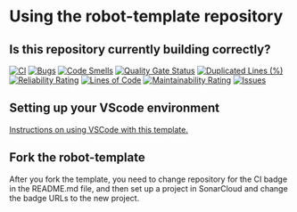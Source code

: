 # Using the robot-template repository

## Is this repository currently building correctly?
<!---
See https://docs.github.com/en/actions/monitoring-and-troubleshooting-workflows/adding-a-workflow-status-badge
for details on how to update the badge. The general format for the badge is
https://github.com/<OWNER>/<REPOSITORY>/actions/workflows/<WORKFLOW_FILE>/badge.svg

Be sure to change this when forking or renaming.
-->
[![CI][github-CI-badge]][github-CI]
[![Bugs][sonar-bugs]][sonar-project]
[![Code Smells][sonar-code-smells]][sonar-project]
[![Quality Gate Status][sonar-quality-gate]][sonar-project]
[![Duplicated Lines (%)][sonar-duplicated-lines]][sonar-project]
[![Reliability Rating][sonar-reliability-rating]][sonar-project]
[![Lines of Code][sonar-lines-of-code]][sonar-project]
[![Maintainability Rating][sonar-maintainability-rating]][sonar-project]
[![Issues][issues-image]][issues-url]

## Setting up your VScode environment

[Instructions on using VSCode with this template.](Docs/VSCode.md)

## Fork the robot-template

After you fork the template, you need to change repository for the CI badge in the README.md file,
and then set up a project in SonarCloud and change the badge URLs to the new project.

[github-CI-badge]: https://github.com/ToughTechs151/robot-template/actions/workflows/main.yml/badge.svg
[github-CI]: https://github.com/ToughTechs151/robot-template/actions/workflows/main.yml
[sonar-project]: https://sonarcloud.io/summary/new_code?id=ToughTechs151_robot-template
[sonar-bugs]: https://sonarcloud.io/api/project_badges/measure?project=ToughTechs151_robot-template&metric=bugs
[sonar-code-smells]: https://sonarcloud.io/api/project_badges/measure?project=ToughTechs151_robot-template&metric=code_smells
[sonar-quality-gate]: https://sonarcloud.io/api/project_badges/measure?project=ToughTechs151_robot-template&metric=alert_status
[sonar-duplicated-lines]: https://sonarcloud.io/api/project_badges/measure?project=ToughTechs151_robot-template&metric=duplicated_lines_density
[sonar-reliability-rating]: https://sonarcloud.io/api/project_badges/measure?project=ToughTechs151_robot-template&metric=reliability_rating
[sonar-lines-of-code]: https://sonarcloud.io/api/project_badges/measure?project=ToughTechs151_robot-template&metric=ncloc
[sonar-maintainability-rating]: https://sonarcloud.io/api/project_badges/measure?project=ToughTechs151_robot-template&metric=sqale_rating
[issues-image]: https://img.shields.io/github/issues-raw/ToughTechs151/robot-template.svg
[issues-url]: https://github.com/ToughTechs151/robot-template/issues
